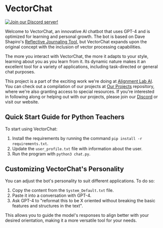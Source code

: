 # VectorChat

[![Join our Discord server!](https://img.shields.io/badge/Discord-Join%20us!-brightgreen)](https://discord.gg/n9hXaBPWxx)

Welcome to VectorChat, an innovative AI chatbot that uses GPT-4 and is optimized for learning and personal growth. The bot is based on Dave Shapiro's [Reflective Journaling Tool](https://github.com/daveshap/Reflective_Journaling_Tool), but VectorChat expands upon the original concept with the inclusion of vector processing capabilities. 

The more you interact with VectorChat, the more it adapts to your style, learning about you as you learn from it. Its dynamic nature makes it an excellent tool for a variety of applications, including task-directed or general chat purposes.

This project is a part of the exciting work we're doing at [Alignment Lab AI](https://alignmentlab.ai). You can check out a compilation of our projects at [Our Projects](https://github.com/Alignment-Lab-AI/Our-Projects) repository, where we're also granting access to special resources. If you're interested in following along or helping out with our projects, please join our [Discord](https://discord.gg/n9hXaBPWxx) or visit our website.

## Quick Start Guide for Python Teachers

To start using VectorChat:

1. Install the requirements by running the command `pip install -r requirements.txt`.
2. Update the `user_profile.txt` file with information about the user.
3. Run the program with `python3 chat.py`.

## Customizing VectorChat's Personality

You can adjust the bot's personality to suit different applications. To do so:

1. Copy the content from the `System_Default.txt` file.
2. Paste it into a conversation with GPT-4.
3. Ask GPT-4 to "reformat this to be X oriented without breaking the basic features and structures in the text".

This allows you to guide the model's responses to align better with your desired orientation, making it a more versatile tool for your needs.
